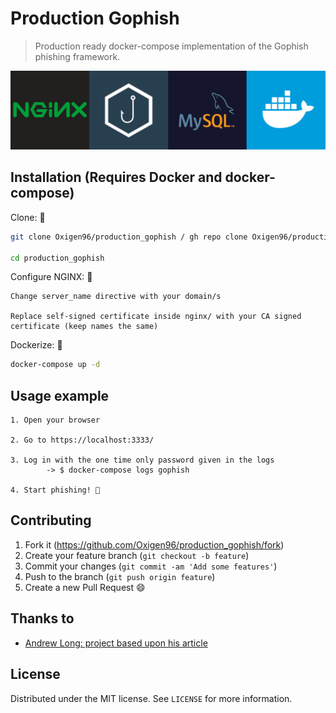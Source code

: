 # Production Gophish

> Production ready docker-compose implementation of the Gophish phishing framework.

![Production Gophish logo](logo.png)

## Installation (Requires **Docker** and **docker-compose**)

Clone: 🐑

```sh
git clone Oxigen96/production_gophish / gh repo clone Oxigen96/production_gophish

cd production_gophish
```

Configure NGINX: 🔧

```text
Change server_name directive with your domain/s

Replace self-signed certificate inside nginx/ with your CA signed certificate (keep names the same)
```

Dockerize: 🐳

```sh
docker-compose up -d
```

## Usage example

```text
1. Open your browser

2. Go to https://localhost:3333/

3. Log in with the one time only password given in the logs
        -> $ docker-compose logs gophish

4. Start phishing! 🎣
```

<!-- _For more examples and usage, please refer to the [Wiki][wiki]._ -->

<!-- ## Release History
* 0.2.1
    * CHANGE: Update docs (module code remains unchanged)
* 0.2.0
    * CHANGE: Remove `setDefaultXYZ()`
    * ADD: Add `init()`
* 0.1.1
    * FIX: Crash when calling `baz()` (Thanks @GenerousContributorName!)
* 0.1.0
    * The first proper release
    * CHANGE: Rename `foo()` to `bar()`
* 0.0.1
    * Work in progress -->

## Contributing

1. Fork it (<https://github.com/Oxigen96/production_gophish/fork>)
2. Create your feature branch (`git checkout -b feature`)
3. Commit your changes (`git commit -am 'Add some features'`)
4. Push to the branch (`git push origin feature`)
5. Create a new Pull Request 😄

## Thanks to

- [Andrew Long: project based upon his article](https://medium.com/swlh/production-ready-gophish-with-nginx-mysql-and-docker-68db412d6cdd)

## License

Distributed under the MIT license. See ``LICENSE`` for more information.

[wiki]: https://github.com/Oxigen96/production_gophish/wiki
